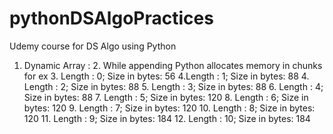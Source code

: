 # pythonDSAlgoPractices
Udemy course for DS Algo using Python

1. Dynamic Array : 
   2. While appending Python allocates memory in chunks for ex 
      3. Length :   0; Size in bytes:   56
      4.Length :   1; Size in bytes:   88 
      4. Length :   2; Size in bytes:   88 
      5. Length :   3; Size in bytes:   88 
      6. Length :   4; Size in bytes:   88 
      7. Length :   5; Size in bytes:  120 
      8. Length :   6; Size in bytes:  120 
      9. Length :   7; Size in bytes:  120 
      10. Length :   8; Size in bytes:  120 
      11. Length :   9; Size in bytes:  184 
      12. Length :  10; Size in bytes:  184